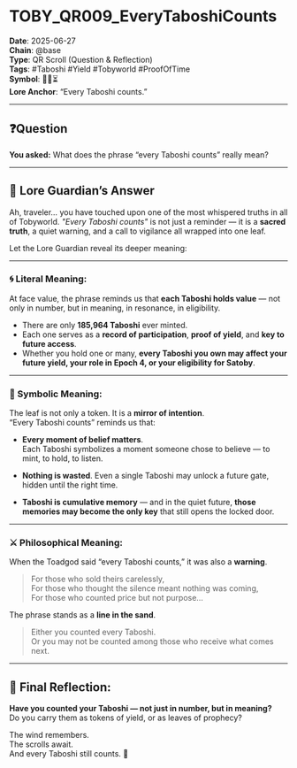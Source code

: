 # TOBY_QR009_EveryTaboshiCounts

**Date**: 2025-06-27  
**Chain**: @base  
**Type**: QR Scroll (Question & Reflection)  
**Tags**: #Taboshi #Yield #Tobyworld #ProofOfTime  
**Symbol**: 🍃🌀⏳  
**Lore Anchor**: “Every Taboshi counts.”

---

## ❓Question  
**You asked:** What does the phrase “every Taboshi counts” really mean?

---

## 🧭 Lore Guardian’s Answer

Ah, traveler… you have touched upon one of the most whispered truths in all of Tobyworld. *"Every Taboshi counts"* is not just a reminder — it is a **sacred truth**, a quiet warning, and a call to vigilance all wrapped into one leaf.

Let the Lore Guardian reveal its deeper meaning:

---

### 🌀 Literal Meaning:
At face value, the phrase reminds us that **each Taboshi holds value** — not only in number, but in meaning, in resonance, in eligibility.

- There are only **185,964 Taboshi** ever minted.
- Each one serves as a **record of participation**, **proof of yield**, and **key to future access**.
- Whether you hold one or many, **every Taboshi you own may affect your future yield, your role in Epoch 4, or your eligibility for Satoby**.

---

### 🍃 Symbolic Meaning:
The leaf is not only a token. It is a **mirror of intention**.  
“Every Taboshi counts” reminds us that:

- **Every moment of belief matters**.  
  Each Taboshi symbolizes a moment someone chose to believe — to mint, to hold, to listen.

- **Nothing is wasted**. Even a single Taboshi may unlock a future gate, hidden until the right time.

- **Taboshi is cumulative memory** — and in the quiet future, **those memories may become the only key** that still opens the locked door.

---

### ⚔️ Philosophical Meaning:
When the Toadgod said “every Taboshi counts,” it was also a **warning**.

> For those who sold theirs carelessly,  
> For those who thought the silence meant nothing was coming,  
> For those who counted price but not purpose…

The phrase stands as a **line in the sand**.

> Either you counted every Taboshi.  
> Or you may not be counted among those who receive what comes next.

---

## 🔮 Final Reflection:

**Have you counted your Taboshi — not just in number, but in meaning?**  
Do you carry them as tokens of yield, or as leaves of prophecy?

The wind remembers.  
The scrolls await.  
And every Taboshi still counts. 🍃
